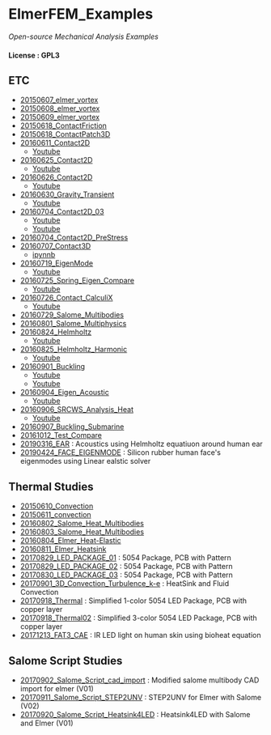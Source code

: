 # ElmerFEM_Examples
_Open-source Mechanical Analysis Examples_

#### License : GPL3

## ETC
* [20150607_elmer_vortex](https://github.com/dymaxionkim/ElmerFEM_Examples/tree/master/20150607_elmer_vortex)
* [20150608_elmer_vortex](https://github.com/dymaxionkim/ElmerFEM_Examples/tree/master/20150608_elmer_vortex)
* [20150609_elmer_vortex](https://github.com/dymaxionkim/ElmerFEM_Examples/tree/master/20150609_elmer_vortex)
* [20150618_ContactFriction](https://github.com/dymaxionkim/ElmerFEM_Examples/tree/master/20150618_ContactFriction)
* [20150618_ContactPatch3D](https://github.com/dymaxionkim/ElmerFEM_Examples/tree/master/20150618_ContactPatch3D)
* [20160611_Contact2D](https://github.com/dymaxionkim/ElmerFEM_Examples/tree/master/20160611_Contact2D)
  - [Youtube](https://youtu.be/53TQZZ5CvjI)
* [20160625_Contact2D](https://github.com/dymaxionkim/ElmerFEM_Examples/tree/master/20160625_Contact2D)
  - [Youtube](https://youtu.be/-hV3js-EbgQ)
* [20160626_Contact2D](https://github.com/dymaxionkim/ElmerFEM_Examples/tree/master/20160626_Contact2D)
  - [Youtube](https://youtu.be/kKKrDbjHI8c)
* [20160630_Gravity_Transient](https://github.com/dymaxionkim/ElmerFEM_Examples/tree/master/20160630_Gravity_Transient)
  - [Youtube](https://youtu.be/71PqHrWLbKE)
* [20160704_Contact2D_03](https://github.com/dymaxionkim/ElmerFEM_Examples/tree/master/20160704_Contact2D_03)
  - [Youtube](https://youtu.be/hnvc41p9Jbc)
  - [Youtube](https://youtu.be/kKtmbnKid-8)
* [20160704_Contact2D_PreStress](https://github.com/dymaxionkim/ElmerFEM_Examples/tree/master/20160704_Contact2D_PreStress)
* [20160707_Contact3D](https://github.com/dymaxionkim/ElmerFEM_Examples/tree/master/20160707_Contact3D)
  - [ipynnb](https://github.com/dymaxionkim/ElmerFEM_Examples/blob/master/20160707_Contact3D/Doc/20160707_Contact3D.ipynb)
* [20160719_EigenMode](https://github.com/dymaxionkim/ElmerFEM_Examples/tree/master/20160719_EigenMode)
  - [Youtube](https://youtu.be/IcbD2ZhThq4)
* [20160725_Spring_Eigen_Compare](https://github.com/dymaxionkim/ElmerFEM_Examples/tree/master/20160725_Spring_Eigen_Compare)
  - [Youtube](https://youtu.be/Rdn88qD1weY)
* [20160726_Contact_CalculiX](https://github.com/dymaxionkim/ElmerFEM_Examples/tree/master/20160726_Contact_CalculiX)
  - [Youtube](https://youtu.be/zgR6tIoklxQ)
* [20160729_Salome_Multibodies](https://github.com/dymaxionkim/ElmerFEM_Examples/tree/master/20160729_Salome_Multibodies)
* [20160801_Salome_Multiphysics](https://github.com/dymaxionkim/ElmerFEM_Examples/tree/master/20160801_Salome_Multiphysics)
* [20160824_Helmholtz](https://github.com/dymaxionkim/ElmerFEM_Examples/tree/master/20160824_Helmholtz)
  - [Youtube](https://youtu.be/g_fAxR2-2-4)
* [20160825_Helmholtz_Harmonic](https://github.com/dymaxionkim/ElmerFEM_Examples/tree/master/20160825_Helmholtz_Harmonic)
  - [Youtube](https://youtu.be/9EpPSFQVILk)
* [20160901_Buckling](https://github.com/dymaxionkim/ElmerFEM_Examples/tree/master/20160901_Buckling)
  - [Youtube](https://youtu.be/eBOeMulLxAg)
  - [Youtube](https://youtu.be/N82Uo39T3Xc)
* [20160904_Eigen_Acoustic](https://github.com/dymaxionkim/ElmerFEM_Examples/tree/master/20160904_Eigen_Acoustic)
  - [Youtube](https://youtu.be/jf6DS3MaOvs)
* [20160906_SRCWS_Analysis_Heat](https://github.com/dymaxionkim/ElmerFEM_Examples/tree/master/20160906_SRCWS_Analysis_Heat)
  - [Youtube](https://youtu.be/nYHdfdHqo_w)
* [20160907_Buckling_Submarine](https://github.com/dymaxionkim/ElmerFEM_Examples/tree/master/20160907_Buckling_Submarine)
* [20161012_Test_Compare](https://github.com/dymaxionkim/ElmerFEM_Examples/tree/master/20161012_Test_Compare)
* [20190316_EAR](https://github.com/dymaxionkim/ElmerFEM_Examples/tree/master/20190316_EAR) : Acoustics using Helmholtz equatiuon around human ear
* [20190424_FACE_EIGENMODE](https://github.com/dymaxionkim/ElmerFEM_Examples/tree/master/20190424_FACE_EIGENMODE) : Silicon rubber human face's eigenmodes using Linear ealstic solver

## Thermal Studies
* [20150610_Convection](https://github.com/dymaxionkim/ElmerFEM_Examples/tree/master/20150610_Convection)
* [20150611_convection](https://github.com/dymaxionkim/ElmerFEM_Examples/tree/master/20150611_convection)
* [20160802_Salome_Heat_Multibodies](https://github.com/dymaxionkim/ElmerFEM_Examples/tree/master/20160802_Salome_Heat_Multibodies)
* [20160803_Salome_Heat_Multibodies](https://github.com/dymaxionkim/ElmerFEM_Examples/tree/master/20160803_Salome_Heat_Multibodies)
* [20160804_Elmer_Heat-Elastic](https://github.com/dymaxionkim/ElmerFEM_Examples/tree/master/20160804_Elmer_Heat-Elastic)
* [20160811_Elmer_Heatsink](https://github.com/dymaxionkim/ElmerFEM_Examples/tree/master/20160811_Elmer_Heatsink)
* [20170829_LED_PACKAGE_01](https://github.com/dymaxionkim/ElmerFEM_Examples/tree/master/20170829_LED_PACKAGE_01) : 5054 Package, PCB with Pattern
* [20170829_LED_PACKAGE_02](https://github.com/dymaxionkim/ElmerFEM_Examples/tree/master/20170829_LED_PACKAGE_02) : 5054 Package, PCB with Pattern
* [20170830_LED_PACKAGE_03](https://github.com/dymaxionkim/ElmerFEM_Examples/tree/master/20170830_LED_PACKAGE_03) : 5054 Package, PCB with Pattern
* [20170901_3D_Convection_Turbulence_k-e](https://github.com/dymaxionkim/ElmerFEM_Examples/tree/master/20170901_3D_Convection_Turbulence_k-e) : HeatSink and Fluid Convection
* [20170918_Thermal](https://github.com/dymaxionkim/ElmerFEM_Examples/tree/master/20170918_Thermal) : Simplified 1-color 5054 LED Package, PCB with copper layer
* [20170918_Thermal02](https://github.com/dymaxionkim/ElmerFEM_Examples/tree/master/20170918_Thermal02) : Simplified 3-color 5054 LED Package, PCB with copper layer
* [20171213_FAT3_CAE](https://github.com/dymaxionkim/ElmerFEM_Examples/tree/master/20171213_FAT3_CAE) : IR LED light on human skin using bioheat equation

## Salome Script Studies
* [20170902_Salome_Script_cad_import](https://github.com/dymaxionkim/ElmerFEM_Examples/tree/master/20170902_Salome_Script_cad_import) : Modified salome multibody CAD import for elmer (V01)
* [20170911_Salome_Script_STEP2UNV](https://github.com/dymaxionkim/ElmerFEM_Examples/tree/master/20170911_Salome_Script_STEP2UNV) : STEP2UNV for Elmer with Salome (V02)
* [20170920_Salome_Script_Heatsink4LED](https://github.com/dymaxionkim/ElmerFEM_Examples/tree/master/20170920_Salome_Script_Heatsink4LED) : Heatsink4LED with Salome and Elmer (V01)
